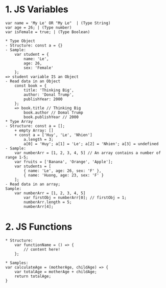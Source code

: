 # 1. JS Variables
    var name = 'My Le' OR "My Le"  | (Type String)
    var age = 26; | (Type number)
    var isFemale = true; | (Type Boolean)
    
    * Type Object 
    - Structure: const a = {}
    - Sample:
        var student = {
            name: 'Le',
            age: 26,
            sex: 'Female'
        };
    => student variable IS an Object
    - Read data in an Object
        const book = {
            title: 'Thinking Big',
            author: 'Donal Trump',
            publishYear: 2000
        };
        => book.title // Thinking Big
            book.author // Domal Trump
            book.publishYear // 2000
    * Type Array 
    - Structure: const a = [];
        + empty Array: []
        + const a = ['Huy', 'Le', 'Nhien']
            a.length = 3;
            a[0] = 'Huy'; a[1] = 'Le'; a[2] = 'Nhien'; a[3] = undefined
    - Sample:
        var numberArr = [1, 2, 3, 4, 5] // An array contains a number of range 1-5;
        var fruits = ['Banana', 'Orange', 'Apple'];
        var students = [
            { name: 'Le', age: 26, sex: 'F' },
            { name: 'Huong, age: 23, sex: 'F' }
        ];
    - Read data in an array;
    Sample: 
        var numberArr = [1, 2, 3, 4, 5]
            var firstObj = numberArr[0]; // firstObj = 1;
            numberArr.length = 5;
            numberArr[4];
            
# 2. JS Functions
    * Structure:
        var functionName = () => {
            // content here!
        };
        
    * Samples: 
    var calculateAge = (motherAge, childAge) => {
        var totalAge = motherAge + childAge;
        return totalAge;
    }